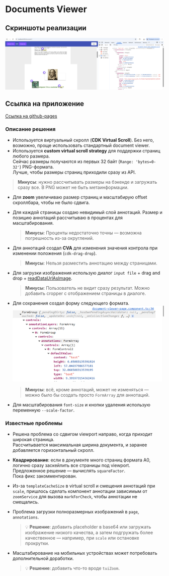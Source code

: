 # Documents Viewer

## Скриншоты реализации

![1.png](1.png)

## Ссылка на приложение

[Ссылка на github-pages](https://daniilmaslof.github.io/document-viewer)

### Описание решения

- Используется виртуальный скролл (**CDK Virtual Scroll**). Без него, возможно, проще использовать стандартный document viewer.
- Используется **custom virtual scroll strategy** для поддержки страниц любого размера.  
    Сейчас размеры получаются из первых 32 байт (`Range: 'bytes=0-32'`) PNG-формата.  
    Лучше, чтобы размеры страниц приходили сразу из API.
>  **Минусы**: нужно рассчитывать размеры на бэкенде и загружать сразу все. В PNG может не быть метаинформации.

- Для **zoom** увеличиваю размер страниц и масштабирую offset скроллбара, чтобы не было сдвига.
- Для каждой страницы создаю невидимый слой аннотаций. Размер и позицию аннотаций рассчитываю в процентах для масштабирования.

  >  **Минусы**: Проценты недостаточно точны — возможна погрешность из-за округлений.

- Для аннотаций создал **CVA** для изменения значения контрола при изменении положения (`cdk-drag-drop`).

  >  **Минусы**: Нельзя разместить аннотацию между страницами.
- Для загрузки изображения использую диалог `input file` + drag and drop + [readDataUrlAsImage](https://github.com/daniilmaslof/document-viewer/blob/master/projects/common/src/lib/core/utils/rxjs/read-data-url-as-image.ts).
  >  **Минусы**: Пользователь не видит сразу результат. Можно добавить cropper с отображением страницы в диалоге.


- Для сохранения создал форму следующего формата.
  ![2.png](2.png)
  >  **Минусы**: всё, кроме аннотаций, может не изменяться — можно было бы создать просто `FormArray` для аннотаций.

- Для масштабирования `font-size` и кнопки удаления использую переменную `--scale-factor`.
### Известные проблемы
- Решена проблема со сдвигом viewport направо, когда приходит широкая страница.  
  Рассчитывается максимальная ширина документа, и заранее добавляется горизонтальный скролл.

- **Квадрирование**: если в документе много страниц формата A0, логично сразу заскейлить все страницы под viewport.  
  Предложенное решение — вычислять `squareFactor`.  
  Пока фикс закомментирован.

- Из-за `templateCacheSize` в virtual scroll и смещения аннотаций при `scale`, пришлось сделать компонент аннотации зависимым от `zoomService` для вызова `markForCheck`, чтобы аннотации не смещались.

- Проблема загрузки полноразмерных изображений в `page`, `annotations`.

  > 💡 **Решение**: добавить placeholder в base64 или загружать изображение низкого качества, а затем подгружать более качественное — например, при `scale` или остановке прокрутки.

- Масштабирование на мобильных устройствах может потребовать дополнительной доработки.

  > 💡 **Решение**: добавить что-то вроде `tuiZoom`.